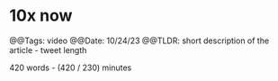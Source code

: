 # 10x now

@@Tags: video
@@Date: 10/24/23
@@TLDR: short description of the article - tweet length

420 words - (420 / 230) minutes

